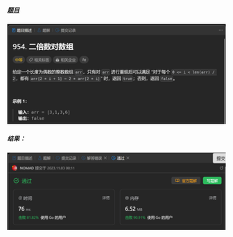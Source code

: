 ##### [题目](https://leetcode.cn/problems/array-of-doubled-pairs/description/)
![pic](img.png)
##### 结果：
![pic](result.png)